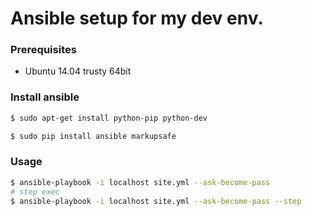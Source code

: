 Ansible setup for my dev env.
===

### Prerequisites

+ Ubuntu 14.04 trusty 64bit

### Install ansible

```bash
$ sudo apt-get install python-pip python-dev

$ sudo pip install ansible markupsafe
```

### Usage

```bash
$ ansible-playbook -i localhost site.yml --ask-become-pass
# step exec
$ ansible-playbook -i localhost site.yml --ask-become-pass --step
```
